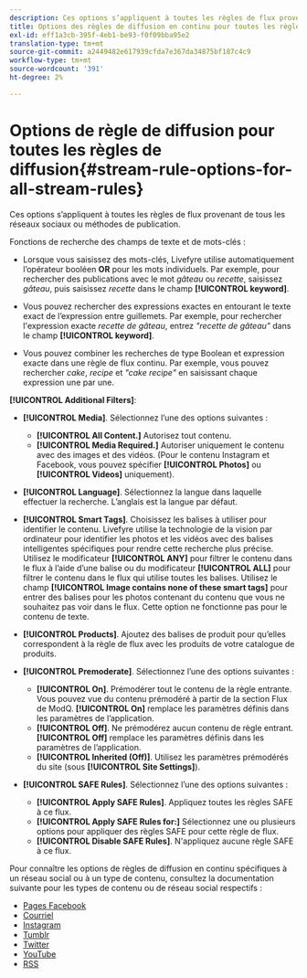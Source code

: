 ```yaml
---
description: Ces options s’appliquent à toutes les règles de flux provenant de tous les réseaux sociaux ou méthodes de publication.
title: Options des règles de diffusion en continu pour toutes les règles de diffusion en continu
exl-id: eff1a3cb-395f-4eb1-be93-f0f09bba95e2
translation-type: tm+mt
source-git-commit: a2449482e617939cfda7e367da34875bf187c4c9
workflow-type: tm+mt
source-wordcount: '391'
ht-degree: 2%

---
```


# Options de règle de diffusion pour toutes les règles de diffusion{#stream-rule-options-for-all-stream-rules}

Ces options s’appliquent à toutes les règles de flux provenant de tous les réseaux sociaux ou méthodes de publication.

Fonctions de recherche des champs de texte et de mots-clés :

* Lorsque vous saisissez des mots-clés, Livefyre utilise automatiquement l’opérateur booléen **OR** pour les mots individuels. Par exemple, pour rechercher des publications avec le mot *gâteau* ou *recette*, saisissez *gâteau*, puis saisissez *recette* dans le champ **[!UICONTROL keyword]**.

* Vous pouvez rechercher des expressions exactes en entourant le texte exact de l’expression entre guillemets. Par exemple, pour rechercher l&#39;expression exacte *recette de gâteau*, entrez *&quot;recette de gâteau&quot;* dans le champ **[!UICONTROL keyword]**.

* Vous pouvez combiner les recherches de type Boolean et expression exacte dans une règle de flux continu. Par exemple, vous pouvez rechercher *cake*, *recipe* et *&quot;cake recipe&quot;* en saisissant chaque expression une par une.

**[!UICONTROL Additional Filters]**:

* **[!UICONTROL Media]**. Sélectionnez l’une des options suivantes :

   * **[!UICONTROL All Content.]** Autorisez tout contenu.
   * **[!UICONTROL Media Required.]** Autoriser uniquement le contenu avec des images et des vidéos. (Pour le contenu Instagram et Facebook, vous pouvez spécifier **[!UICONTROL Photos]** ou **[!UICONTROL Videos]** uniquement).

* **[!UICONTROL Language]**. Sélectionnez la langue dans laquelle effectuer la recherche. L’anglais est la langue par défaut.
* **[!UICONTROL Smart Tags]**. Choisissez les balises à utiliser pour identifier le contenu. Livefyre utilise la technologie de la vision par ordinateur pour identifier les photos et les vidéos avec des balises intelligentes spécifiques pour rendre cette recherche plus précise. Utilisez le modificateur **[!UICONTROL ANY]** pour filtrer le contenu dans le flux à l’aide d’une balise ou du modificateur **[!UICONTROL ALL]** pour filtrer le contenu dans le flux qui utilise toutes les balises. Utilisez le champ **[!UICONTROL Image contains none of these smart tags]** pour entrer des balises pour les photos contenant du contenu que vous ne souhaitez pas voir dans le flux. Cette option ne fonctionne pas pour le contenu de texte.

* **[!UICONTROL Products]**. Ajoutez des balises de produit pour qu’elles correspondent à la règle de flux avec les produits de votre catalogue de produits.
* **[!UICONTROL Premoderate]**. Sélectionnez l’une des options suivantes :

   * **[!UICONTROL On]**. Prémodérer tout le contenu de la règle entrante. Vous pouvez vue du contenu prémodéré à partir de la section Flux de ModQ. **[!UICONTROL On]** remplace les paramètres définis dans les paramètres de l’application.
   * **[!UICONTROL Off]**. Ne prémodérez aucun contenu de règle entrant. **[!UICONTROL Off]** remplace les paramètres définis dans les paramètres de l’application.
   * **[!UICONTROL Inherited (Off)]**. Utilisez les paramètres prémodérés du site (sous **[!UICONTROL Site Settings]**).

* **[!UICONTROL SAFE Rules]**. Sélectionnez l’une des options suivantes :
   * **[!UICONTROL Apply SAFE Rules]**. Appliquez toutes les règles SAFE à ce flux.
   * **[!UICONTROL Apply SAFE Rules for:]** Sélectionnez une ou plusieurs options pour appliquer des règles SAFE pour cette règle de flux.
   * **[!UICONTROL Disable SAFE Rules]**. N&#39;appliquez aucune règle SAFE à ce flux.

Pour connaître les options de règles de diffusion en continu spécifiques à un réseau social ou à un type de contenu, consultez la documentation suivante pour les types de contenu ou de réseau social respectifs :

* [Pages Facebook](../c-streams/c-facebook-page-rules.md#c_facebook_page_rules)
* [Courriel](../c-streams/c-email-rules.md#c_email_rules)
* [Instagram](../c-streams/c-instagram-rules.md#c_instagram_rules)
* [Tumblr](../c-streams/c-tumblr-rules.md#c_tumblr_rules)
* [Twitter](../c-streams/c-twitter-rules.md#c_twitter_rules)
* [YouTube](../c-streams/c-youtube-rules/c-youtube-rules.md#c_youtube_rules)
* [RSS](../c-streams/c-rss-rules-streams.md#c_rss_rules_streams)
